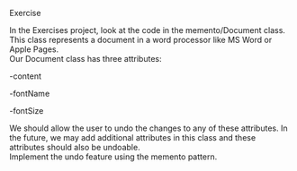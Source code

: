 Exercise

In the Exercises project, look at the code in the memento/Document class.
This class represents a document in a word processor like MS Word or Apple Pages.  
Our Document class has three attributes:  

-content

-fontName

-fontSize  

We should allow the user to undo the changes to any of these attributes.
In the future, we may add additional attributes in this class and these attributes should also be undoable.  
Implement the undo feature using the memento pattern.
